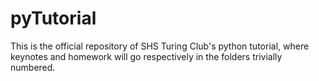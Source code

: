 pyTutorial
====

This is the official repository of SHS Turing Club's python tutorial, where keynotes and homework will go respectively in the folders trivially numbered.